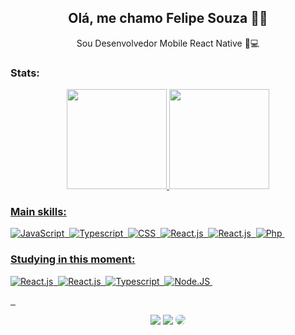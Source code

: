 
## <div align="center">Olá, me chamo Felipe Souza ✌🏽</div>
<div align="center">Sou Desenvolvedor Mobile React Native 📱💻</div>




### Stats:


<div align="center">
  <a href="https://github.com/gabdev95">    
  <img height="160em" src="https://github-readme-stats.vercel.app/api?username=fe-souza&layout=compact&show_icons=true&hide=contribs,prs&cache_seconds=86400&theme=dark&count_private=true"/>
  <img height="160em" src="https://github-readme-stats.vercel.app/api/top-langs/?username=fe-souza&layout=compact&langs_count=7&theme=dark"/>
</div>

 
 ### Main skills:
![JavaScript](https://img.shields.io/badge/-JavaScript-0D1117?style=for-the-badge&logo=javascript&labelColor=0D1117)&nbsp;
![Typescript](https://img.shields.io/badge/-Typescript-0D1117?style=for-the-badge&logo=typescript&labelColor=0D1117&textColor=0D1117)&nbsp;
![CSS](https://img.shields.io/badge/-CSS-0D1117?style=for-the-badge&logo=CSS3&logoColor=1572B6&labelColor=0D1117)&nbsp;
![React.js](https://img.shields.io/badge/-React.js-0D1117?style=for-the-badge&logo=react&labelColor=0D1117)&nbsp;
![React.js](https://img.shields.io/badge/-React_Native-0D1117?style=for-the-badge&logo=react&labelColor=0D1117)&nbsp;
![Php](https://img.shields.io/badge/-php-0D1117?style=for-the-badge&logo=php&logoColor=purple&labelColor=0D1117)&nbsp; 


### Studying in this moment:
![React.js](https://img.shields.io/badge/-React.js-0D1117?style=for-the-badge&logo=react&labelColor=0D1117)&nbsp;
![React.js](https://img.shields.io/badge/-React_Native-0D1117?style=for-the-badge&logo=react&labelColor=0D1117)&nbsp;
![Typescript](https://img.shields.io/badge/-Typescript-0D1117?style=for-the-badge&logo=typescript&labelColor=0D1117&textColor=0D1117)&nbsp;
![Node.JS](https://img.shields.io/badge/-Node.JS-0D1117?style=for-the-badge&logo=node.js&labelColor=0D1117&textColor=0D1117)&nbsp;

&nbsp;&nbsp;
<div align="center"> 
<a href="https://instagram.com/fesouca_dev" target="_blank"><img src="https://img.shields.io/badge/-Instagram-%23E4405F?style=for-the-badge&logo=instagram&logoColor=white"></a>
<a href = "mailto:cmp.1a.felipesouca@gmail.com"> <img src="https://img.shields.io/badge/-Gmail-%23333?style=for-the-badge&logo=gmail&logoColor=white" target="_blank"></a>
<a href="https://www.linkedin.com/in/felipe-souza-do-carmo-9a642419b/" target="_blank"><img src="https://img.shields.io/badge/-LinkedIn-%230077B5?style=for-the-badge&logo=linkedin&logoColor=white" style="border-radius: 30px" target="_blank"></a> 
 </div>


